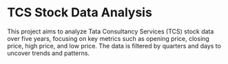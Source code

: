 # **TCS Stock Data Analysis**

This project aims to analyze Tata Consultancy Services (TCS) stock data over five years, focusing on key metrics such as opening price, closing price, high price, and low price. The data is filtered by quarters and days to uncover trends and patterns.

